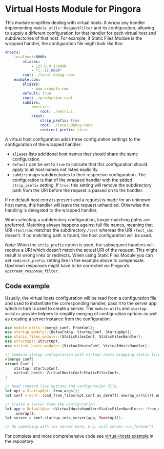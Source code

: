 # Virtual Hosts Module for Pingora

This module simplifies dealing with virtual hosts. It wraps any handler implementing
`module_utils::RequestFilter` and its configuration, allowing to supply a different
configuration for that handler for each virtual host and subdirectories of that host. For
example, if Static Files Module is the wrapped handler, the configuration file might look like this:

```yaml
vhosts:
    localhost:8000:
        aliases:
            - 127.0.0.1:8000
            - "[::1]:8000"
        root: ./local-debug-root
    example.com:
        aliases:
            - www.example.com
        default: true
        root: ./production-root
        subdirs:
            /metrics
                root: ./metrics
            /test:
                strip_prefix: true
                root: ./local-debug-root
                redirect_prefix: /test
```

A virtual host configuration adds three configuration settings to the configuration of the
wrapped handler:

* `aliases` lists additional host names that should share the same configuration.
* `default` can be set to `true` to indicate that this configuration should apply to all host
  names not listed explicitly.
* `subdirs` maps subdirectories to their respective configuration. The configuration is that of
  the wrapped handler with the added `strip_prefix` setting. If `true`, this setting will
  remove the subdirectory path from the URI before the request is passed on to the handler.

If no default host entry is present and a request is made for an unknown host name, this
handler will leave the request unhandled. Otherwise the handling is delegated to the wrapped
handler.

When selecting a subdirectory configuration, longer matching paths are preferred. Matching
always happens against full file names, meaning that URI `/test/abc` matches the subdirectory
`/test` whereas the URI `/test_abc` doesn’t. If no matching path is found, the host
configuration will be used.

*Note*: When the `strip_prefix` option is used, the subsequent handlers will receive a URI
which doesn’t match the actual URI of the request. This might result in wrong links or
redirects. When using Static Files Module you can set `redirect_prefix` setting like in the
example above to compensate. Upstream responses might have to be corrected via Pingora’s
`upstream_response_filter`.

## Code example

Usually, the virtual hosts configuration will be read from a configuration file and used to
instantiate the corresponding handler, pass it to the server app which in turn is used to
create a server. The `module-utils` and `startup-modules` provide helpers to simplify merging
of configuration options as well as creating a server instance from the configuration:

```rust
use module_utils::{merge_conf, FromYaml};
use startup_module::{DefaultApp, StartupConf, StartupOpt};
use static_files_module::{StaticFilesConf, StaticFilesHandler};
use structopt::StructOpt;
use virtual_hosts_module::{VirtualHostsConf, VirtualHostsHandler};

// Combine statup configuration with virtual hosts wrapping static files configuration.
#[merge_conf]
struct Conf {
    startup: StartupConf,
    virtual_hosts: VirtualHostsConf<StaticFilesConf>,
}

// Read command line options and configuration file.
let opt = StartupOpt::from_args();
let conf = Conf::load_from_files(opt.conf.as_deref().unwrap_or(&[])).unwrap();

// Create a server from the configuration
let app = DefaultApp::<VirtualHostsHandler<StaticFilesHandler>>::from_conf(conf.virtual_hosts)
    .unwrap();
let server = conf.startup.into_server(app, Some(opt));

// Do something with the server here, e.g. call server.run_forever()
```

For complete and more comprehensive code see [virtual-hosts example](https://github.com/palant/pingora-utils/tree/main/examples/virtual-hosts) in the repository.
